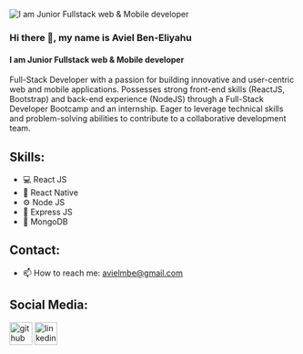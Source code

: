 ![I am Junior Fullstack web & Mobile developer](https://tinypic.host/images/2024/05/26/Black-Technology-LinkedIn-Banner.png)

### Hi there 👋, my name is Aviel Ben-Eliyahu

#### I am Junior Fullstack web & Mobile developer
 Full-Stack Developer with a passion for building innovative and user-centric web and mobile applications. Possesses strong front-end skills (ReactJS, Bootstrap) and back-end experience (NodeJS) through a Full-Stack Developer Bootcamp and an internship. Eager to leverage technical skills and problem-solving abilities to contribute to a collaborative development team.

## Skills: 
- 💻 React JS
- 📲 React Native
- ⚙️ Node JS
- 🚅 Express JS
- 🌱 MongoDB

## Contact:
- 📫 How to reach me: avielmbe@gmail.com 

## Social Media:
[<img src='https://upload.wikimedia.org/wikipedia/commons/thumb/a/ae/Github-desktop-logo-symbol.svg/2048px-Github-desktop-logo-symbol.svg.png' alt='github' height='40'>](https://github.com/Avielbe)  [<img src='https://cdn.icon-icons.com/icons2/1826/PNG/512/4202085linkedinlogosocialsocialmedia-115603_115698.png' alt='linkedin' height='40'>](https://www.linkedin.com/in/https://www.linkedin.com/in/aviel-ben-eliyahu//)  


